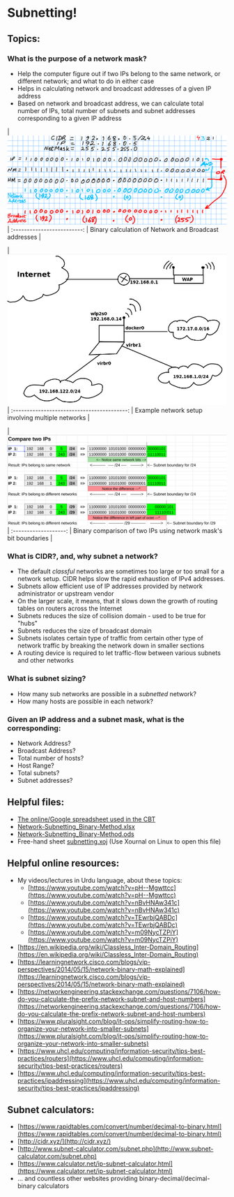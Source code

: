 # Subnetting!


## Topics:
### What is the purpose of a network mask?
* Help the computer figure out if two IPs belong to the same network, or different network; and what to do in either case
* Helps in calculating network and broadcast addresses of a given IP address
* Based on network and broadcast address, we can calculate total number of IPs, total number of subnets and subnet addresses corresponding to a given IP address


| ![](network-and-broadcast-address-binary.png) |
:-------------------------:
| Binary calculation of Network and Broadcast addresses |


| ![](example-routing.png) |
:-----------------------------------------:
| Example network setup involving multiple networks |


| ![compare-two-ips](compare-two-ips.png) |
:-------------------:
| Binary comparison of two IPs using network mask's bit boundaries |


### What is CIDR?, and, why subnet a network?
* The default *classful* networks are sometimes too large or too small for a network setup. CIDR helps slow the rapid exhaustion of IPv4 addresses.
* Subnets allow efficient use of IP addresses provided by network administrator or upstream vendor
* On the larger scale, it means, that it slows down the growth of routing tables on routers across the Internet
* Subnets reduces the size of collision domain - used to be true for "hubs"
* Subnets reduces the size of broadcast domain
* Subnets isolates certain type of traffic from certain other type of network traffic by breaking the network down in smaller sections
* A routing device is required to let traffic-flow between various subnets and other networks

### What is subnet sizing?
* How many sub networks are possible in a *subnetted* network?
* How many hosts are possible in each network?

### Given an IP address and a subnet mask, what is the corresponding: 
* Network Address? 
* Broadcast Address? 
* Total number of hosts?
* Host Range? 
* Total subnets?
* Subnet addresses?

## Helpful files:
* [The online/Google spreadsheet used in the CBT](https://docs.google.com/spreadsheets/d/15EKKwzCn5uEutmqAf4rFJT0lrrbNxCzd8HHM_YSuczc/edit?usp=sharing)
* [Network-Subnetting_Binary-Method.xlsx](Network-Subnetting_Binary-Method.xlsx)
* [Network-Subnetting_Binary-Method.ods](Network-Subnetting_Binary-Method.ods)
* Free-hand sheet [subnetting.xoj](subnetting.xoj) (Use Xournal on Linux to open this file)

## Helpful online resources:
* My videos/lectures in Urdu language, about these topics:
  * [https://www.youtube.com/watch?v=pH--Mgwttcc](https://www.youtube.com/watch?v=pH--Mgwttcc)
  * [https://www.youtube.com/watch?v=nBvHNAw341c](https://www.youtube.com/watch?v=nBvHNAw341c)
  * [https://www.youtube.com/watch?v=TEwrbjQABDc](https://www.youtube.com/watch?v=TEwrbjQABDc)
  * [https://www.youtube.com/watch?v=m09NycTZPiY](https://www.youtube.com/watch?v=m09NycTZPiY)
* [https://en.wikipedia.org/wiki/Classless_Inter-Domain_Routing](https://en.wikipedia.org/wiki/Classless_Inter-Domain_Routing)
* [https://learningnetwork.cisco.com/blogs/vip-perspectives/2014/05/15/network-binary-math-explained](https://learningnetwork.cisco.com/blogs/vip-perspectives/2014/05/15/network-binary-math-explained)
* [https://networkengineering.stackexchange.com/questions/7106/how-do-you-calculate-the-prefix-network-subnet-and-host-numbers](https://networkengineering.stackexchange.com/questions/7106/how-do-you-calculate-the-prefix-network-subnet-and-host-numbers)
* [https://www.pluralsight.com/blog/it-ops/simplify-routing-how-to-organize-your-network-into-smaller-subnets](https://www.pluralsight.com/blog/it-ops/simplify-routing-how-to-organize-your-network-into-smaller-subnets)
* [https://www.uhcl.edu/computing/information-security/tips-best-practices/routers](https://www.uhcl.edu/computing/information-security/tips-best-practices/routers)
* [https://www.uhcl.edu/computing/information-security/tips-best-practices/ipaddressing](https://www.uhcl.edu/computing/information-security/tips-best-practices/ipaddressing)


## Subnet calculators:
* [https://www.rapidtables.com/convert/number/decimal-to-binary.html](https://www.rapidtables.com/convert/number/decimal-to-binary.html)
* [http://cidr.xyz/](http://cidr.xyz/)
* [http://www.subnet-calculator.com/subnet.php](http://www.subnet-calculator.com/subnet.php)
* [https://www.calculator.net/ip-subnet-calculator.html](https://www.calculator.net/ip-subnet-calculator.html)
* ... and countless other websites providing binary-decimal/decimal-binary calculators 

